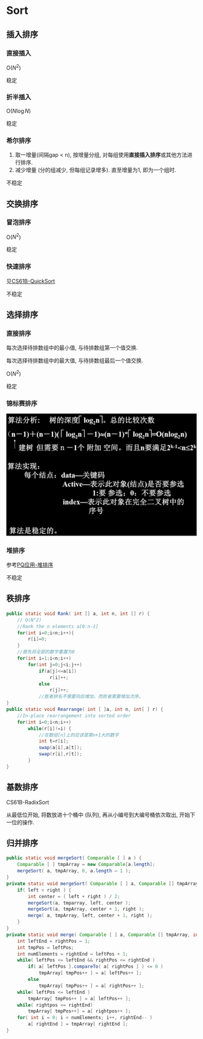 # Sort

## 插入排序

### 直接插入

O($N^2$)

稳定

### 折半插入

O($N \log N$)

稳定

### 希尔排序

1. 取一增量(间隔gap < n), 按增量分组, 对每组使用**直接插入排序**或其他方法进行排序.
2. 减少增量 (分的组减少, 但每组记录增多). 直至增量为1, 即为一个组时.

不稳定

## 交换排序

### 冒泡排序

O($N^2$)

稳定

### 快速排序

见[CS61B-QuickSort](<../UCB_CS61B/cs61b_lec_note.md####Quicksort>)

不稳定

## 选择排序

### 直接排序

每次选择待排数组中的最小值, 与待排数组第一个值交换.

每次选择待排数组中的最大值, 与待排数组最后一个值交换.

O($N^2$)

稳定

### 锦标赛排序

![](../0_Attachment/Pasted%20image%2020241223180437.png)

### 堆排序

参考[PQ应用-堆排序](<./5_PQ.md###堆排序>)

不稳定

## 秩排序

```java
public static void Rank( int [] a, int n, int [] r) {
    // O(N^2)
    //Rank the n elements a[0:n-1]
    for(int i=0;i<n;i++){
        r[i]=0;
    }
    //首先将全部的数字重置为0
    for(int i=1;i<n;i++)
        for(int j=0;j<i;j++)
            if(a[j]<=a[i])
                r[i]++;
            else
                r[j]++;
            //胜者排名不需要向后增加，而败者需要增加次序。
}
public static void Rearrange( int [ ]a, int n, int[ ] r) {
    //In-place rearrangement into sorted order
    for(int i=0;i<n;i++)
        while(r[i]!=i) {
            //在数组[n]上的应该是第n+1大的数字
            int t=r[i];
            swap(a[i],a[t]);
            swap(r[i],r[t]);
        }
}
```

## 基数排序

CS61B-RadixSort

从最低位开始, 将数放进十个桶中 (队列), 再从小编号到大编号桶依次取出, 开始下一位的操作.

## 归并排序

```java
public static void mergeSort( Comparable [ ] a ) {
    Comparable [ ] tmpArray = new Comparable[a.length];
    mergeSort( a, tmpArray, 0, a.length – 1 );
}                            
private static void mergeSort( Comparable [ ] a, Comparable [] tmpArray, int left, int right ) {
    if( left < right ) {
        int center = ( left + right ) / 2;
        mergeSort(a, tmparray, left, center );
        mergeSort(a, tmpArray, center + 1, right );
        merge( a, tmpArray, left, center + 1, right );
    }
}
private static void merge( Comparable [ ] a, Comparable [] tmpArray, int leftPos, int rightPos, int rightEnd ) {
    int leftEnd = rightPos – 1;
    int tmpPos = leftPos;
    int numElements = rightEnd – leftPos + 1;
    while( leftPos <= leftEnd && rightPos <= rightEnd )
        if( a[ leftPos ].compareTo( a[ rightPos ] ) <= 0 )
            tmpArray[ tmpPos++ ] = a[ leftPos++ ];
        else
            tmpArray[ tmpPos++ ] = a[ rightPos++ ];
    while( leftPos <= leftEnd )
        tmpArray[ tmpPos++ ] = a[ leftPos++ ];
    while( rightpos <= rightEnd)
        tmpArray[ tmpPos++] = a[ rightpos++ ];
    for( int i = 0; i < numElements; i++, rightEnd-- )
        a[ rightEnd ] = tmpArray[ rightEnd ];
}     
```

